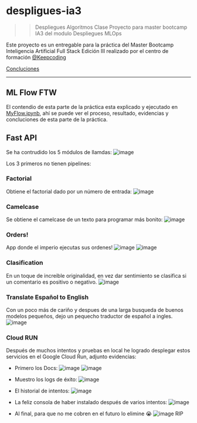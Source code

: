 # despligues-ia3
>> Despliegues Algoritmos Clase
Proyecto para master bootcamp IA3 del modulo Despliegues MLOps 

Este proyecto es un entregable para la práctica del Master Bootcamp Inteligencia Artificial Full Stack Edición III realizado por el centro de formación [@Keepcoding](https://github.com/KeepCoding)

[Concluciones](#conclusiones)

---
## ML Flow FTW

El contendio de esta parte de la práctica esta explicado y ejecutado en [MyFlow.ipynb](./mlFlow/MyFlow.ipynb), ahí se puede ver el proceso, resultado, evidencias y concluciones de esta parte de la práctica.

## Fast API

Se ha contrudido los 5 módulos de llamdas:
![image](./images/portada.png)

Los 3 primeros no tienen pipelines:

### Factorial
Obtiene el factorial dado por un número de entrada:
![image](./images/factorial.png)

### Camelcase
Se obtiene el camelcase de un texto para programar más bonito:
![image](./images/cammelcase.png)

### Orders!
App donde el imperio ejecutas sus ordenes!
![image](./images/order1.png) ![image](./images/order2.png)

### Clasification
En un toque de increible originalidad, en vez dar sentimiento se clasifica si un comentario es positivo o negativo.
![image](./images/clasification.png)

### Translate Español to English
Con un poco más de cariño y despues de una larga busqueda de buenos modelos pequeños, dejo un pequecho traductor de español a ingles.
![image](./images/translateES2EN.png)

### Cloud RUN
Después de muchos intentos y pruebas en local he logrado desplegar estos servicios en el Google Cloud Run, adjunto evidencias:

- Primero los Docs:
  ![image](./images/fastAPIcloud.png) ![image](./images/fastAPIcloud2.png)

- Muestro los logs de éxito:
  ![image](./images/CloudLogs.png)

- El historial de intentos:
  ![image](./images/buildHistory.png)

- La feliz consola de haber instalado después de varios intentos:
  ![image](./images/console.png)

- Al final, para que no me cobren en el futuro lo elimine 😭
  ![image](./images/deleted.png)
  RIP